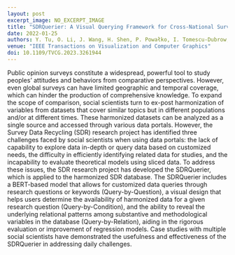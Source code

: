 ```yaml
---
layout: post
excerpt_image: NO_EXCERPT_IMAGE
title: "SDRQuerier: A Visual Querying Framework for Cross-National Survey Data Recycling"
date: 2022-01-25
authors: Y. Tu, O. Li, J. Wang, H. Shen, P. Powałko, I. Tomescu-Dubrow, K. Slomczynski, S. Blanas & J. Jenkins
venue: "IEEE Transactions on Visualization and Computer Graphics"
doi: 10.1109/TVCG.2023.3261944
---
```

Public opinion surveys constitute a widespread, powerful tool to study peoples’ attitudes and behaviors from comparative perspectives. However, even global surveys can have limited geographic and temporal coverage, which can hinder the production of comprehensive knowledge. To expand the scope of comparison, social scientists turn to ex-post harmonization of variables from datasets that cover similar topics but in different populations and/or at different times. These harmonized datasets can be analyzed as a single source and accessed through various data portals. However, the Survey Data Recycling (SDR) research project has identified three challenges faced by social scientists when using data portals: the lack of capability to explore data in-depth or query data based on customized needs, the difficulty in efficiently identifying related data for studies, and the incapability to evaluate theoretical models using sliced data. To address these issues, the SDR research project has developed the SDRQuerier, which is applied to the harmonized SDR database. The SDRQuerier includes a BERT-based model that allows for customized data queries through research questions or keywords (Query-by-Question), a visual design that helps users determine the availability of harmonized data for a given research question (Query-by-Condition), and the ability to reveal the underlying relational patterns among substantive and methodological variables in the database (Query-by-Relation), aiding in the rigorous evaluation or improvement of regression models. Case studies with multiple social scientists have demonstrated the usefulness and effectiveness of the SDRQuerier in addressing daily challenges.
